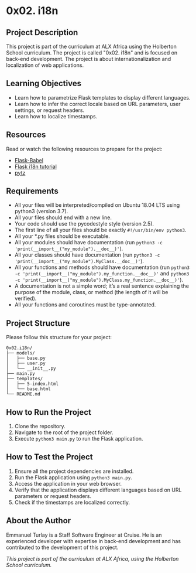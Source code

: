 # 0x02. i18n

## Project Description
This project is part of the curriculum at ALX Africa using the Holberton School curriculum. The project is called "0x02. i18n" and is focused on back-end development. The project is about internationalization and localization of web applications.

## Learning Objectives
- Learn how to parametrize Flask templates to display different languages.
- Learn how to infer the correct locale based on URL parameters, user settings, or request headers.
- Learn how to localize timestamps.

## Resources
Read or watch the following resources to prepare for the project:

- [Flask-Babel](https://flask-babel.tkte.ch/)
- [Flask i18n tutorial](https://blog.miguelgrinberg.com/post/the-flask-mega-tutorial-part-xiii-i18n-and-l10n)
- [pytz](https://pytz.sourceforge.net/)

## Requirements
- All your files will be interpreted/compiled on Ubuntu 18.04 LTS using python3 (version 3.7).
- All your files should end with a new line.
- Your code should use the pycodestyle style (version 2.5).
- The first line of all your files should be exactly `#!/usr/bin/env python3`.
- All your *.py files should be executable.
- All your modules should have documentation (run `python3 -c 'print(__import__("my_module").__doc__)'`).
- All your classes should have documentation (run `python3 -c 'print(__import__("my_module").MyClass.__doc__)'`).
- All your functions and methods should have documentation (run `python3 -c 'print(__import__("my_module").my_function.__doc__)'` and `python3 -c 'print(__import__("my_module").MyClass.my_function.__doc__)'`).
- A documentation is not a simple word; it’s a real sentence explaining the purpose of the module, class, or method (the length of it will be verified).
- All your functions and coroutines must be type-annotated.

## Project Structure
Please follow this structure for your project:

```
0x02.i18n/
├── models/
│   ├── base.py
│   ├── user.py
│   └── __init__.py
├── main.py
├── templates/
│   ├── 5-index.html
│   └── base.html
└── README.md
```

## How to Run the Project
1. Clone the repository.
2. Navigate to the root of the project folder.
3. Execute `python3 main.py` to run the Flask application.

## How to Test the Project
1. Ensure all the project dependencies are installed.
2. Run the Flask application using `python3 main.py`.
3. Access the application in your web browser.
4. Verify that the application displays different languages based on URL parameters or request headers.
5. Check if the timestamps are localized correctly.

## About the Author
Emmanuel Turlay is a Staff Software Engineer at Cruise. He is an experienced developer with expertise in back-end development and has contributed to the development of this project.

*This project is part of the curriculum at ALX Africa, using the Holberton School curriculum.*
